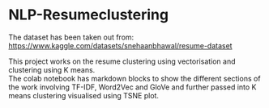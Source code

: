 # NLP-Resumeclustering

The dataset has been taken out from: https://www.kaggle.com/datasets/snehaanbhawal/resume-dataset </br>

This project works on the resume clustering using vectorisation and clustering using K means. </br>
The colab notebook has markdown blocks to show the different sections of the work involving TF-IDF, Word2Vec and GloVe and further passed into K means clustering visualised using TSNE plot.
